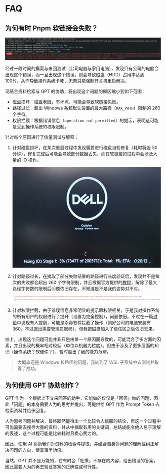 # FAQ

## 为何有时 Pnpm 软链接会失败？

![symlink](images/symlink.png)

经过一段时间的摸索与来回测试（公司电脑与家用电脑），发现只有公司的电脑会出现这个错误，而一旦出现这个错误，则会导致磁盘（HDD）占用率达到 100%，从而导致操作系统卡死，无奈只能强制开关机重启解决。

现结合资料检索与 GPT 的协助，将出现这个问题的原因缩小到如下范围：

- 磁盘损坏：磁盘老旧，有坏点，可能会导致软链接失败。
- 路径过长：超出 Windows 系统默认设置的最大路径（`MAX_PATH`）限制的 260 个字符。
- 权限拦截：根据错误信息（`operation not permitted`）的提示，表明这可能是受到操作系统的权限限制。

针对每个原因进行了估量测试与解释：

1. 针对磁盘损坏，在某次重启过程中发现需要进行磁盘自检修复（耗时将近 50 分钟），修复完成后可能会导致部分数据丢失，而在软链接的过程中会涉及大量的 IO 操作。

   ![disk-fix](images/disk-fix.png)

2. 针对路径过长，在摘取了部分失败结果的路径进行长度验证后，发现并不是每次的失败都会超出 260 个字符限制，并且根据官方提供的[教程](https://learn.microsoft.com/zh-cn/windows/win32/fileio/maximum-file-path-limitation?tabs=registry#enable-long-paths-in-windows-10-version-1607-and-later)，解除了最大路径字符数的限制后问题依旧存在，不知道是不是我的姿势对不对。

   ![long-path](images/long-path.png)

3. 针对权限拦截，由于错误信息非常明显的提示跟权限相关，于是我对操作系统的所有用户的权限进行了提升（设置为完全控制），问题依旧。不过在一篇[讨论](https://github.com/lovell/sharp/issues/1969)中发现有人提到，可能是杀毒软件拦截了操作（刚好公司的电脑安装有 360，不过退出需要管理员密码），但我把磁盘加入了信任区之后依旧无果。

综上，出现这个问题可能并非只是由某一个原因而导致的，可能混合了多方面的因素，并且出现的概率相对较低（单位以机器为粒度）。但由于涉及了更多层面的知识（操作系统？软硬件？），暂时超出了我的能力范畴。

> 大概率还是 Windows 长路径的问题，我转到了 WSL 子系统中去测试并取得了成功。

## 为何使用 GPT 协助创作？

GPT 作为一个根据上下文来回答的助手，它能做的仅仅是「回答」你的问题，因此「问题」的本身需要人为的思考并提出，再提供给 GPT 作为 Prompt Token 去检索资料并给予回复。

人为思考问题并解决，最终固然能得出一个比较令人信服的结论，但这一个过程中可能需要去搜寻大量的资料，并从中摘取有用的关键词，总结成能令他人易于理解的表述，这个过程可能是比较耗时且费心费力的。

因此，使用 AI 协助我们对资料的检索与提取，并结合自身对问题的理解或纠正解决问题的方向，使其事半功倍。

当然，GPT 并不是万能的，它有时会「杜撰」不存在的内容，给出错误的答案，因此需要人为的再去验证答案的正确性或可行性。
